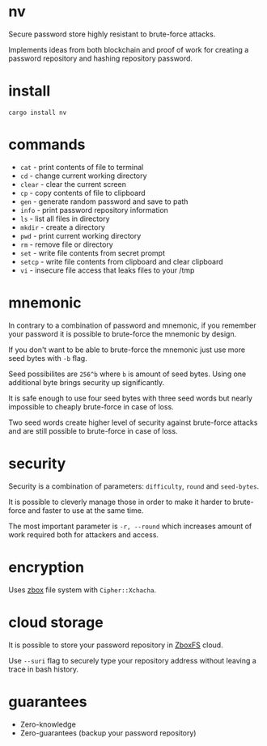 # nv

Secure password store highly resistant to brute-force attacks.

Implements ideas from both blockchain and proof of work for creating a password repository and hashing repository password.

# install

```
cargo install nv
```

# commands

* `cat` - print contents of file to terminal
* `cd` - change current working directory
* `clear` - clear the current screen
* `cp` - copy contents of file to clipboard
* `gen` - generate random password and save to path
* `info` - print password repository information
* `ls` - list all files in directory
* `mkdir` - create a directory
* `pwd` - print current working directory
* `rm` - remove file or directory
* `set` - write file contents from secret prompt
* `setcp` - write file contents from clipboard and clear clipboard
* `vi` - insecure file access that leaks files to your /tmp

# mnemonic

In contrary to a combination of password and mnemonic, if you remember your password it is possible to brute-force the mnemonic by design.

If you don't want to be able to brute-force the mnemonic just use more seed bytes with `-b` flag.

Seed possibilites are `256^b` where `b` is amount of seed bytes.
Using one additional byte brings security up significantly.

It is safe enough to use four seed bytes with three seed words but nearly impossible to cheaply brute-force in case of loss.

Two seed words create higher level of security against brute-force attacks and are still possible to brute-force in case of loss.

# security

Security is a combination of parameters: `difficulty`, `round` and `seed-bytes`.

It is possible to cleverly manage those in order to make it harder to brute-force and faster to use at the same time.

The most important parameter is `-r, --round` which increases amount of work required both for attackers and access.

# encryption

Uses [zbox](https://zbox.io/) file system with `Cipher::Xchacha`.

# cloud storage

It is possible to store your password repository in [ZboxFS](https://zbox.io/fs/) cloud.

Use `--suri` flag to securely type your repository address without leaving a trace in bash history.

# guarantees

* Zero-knowledge
* Zero-guarantees (backup your password repository)
